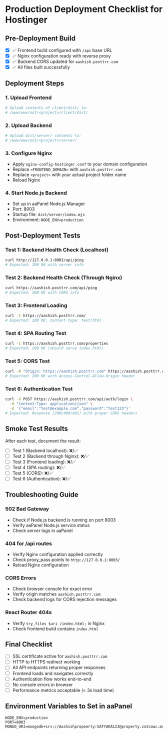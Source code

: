 # Production Deployment Checklist for Hostinger

## Pre-Deployment Build

- [x] ✅ Frontend build configured with `/api` base URL
- [x] ✅ Nginx configuration ready with reverse proxy
- [x] ✅ Backend CORS updated for `aashish.posttrr.com`
- [x] ✅ All files built successfully

## Deployment Steps

### 1. Upload Frontend

```bash
# Upload contents of client/dist/ to:
# /www/wwwroot/<project>/client/dist/
```

### 2. Upload Backend

```bash
# Upload dist/server/ contents to:
# /www/wwwroot/<project>/server/
```

### 3. Configure Nginx

- Apply `nginx-config-hostinger.conf` to your domain configuration
- Replace `<FRONTEND_DOMAIN>` with `aashish.posttrr.com`
- Replace `<project>` with your actual project folder name
- Reload Nginx

### 4. Start Node.js Backend

- Set up in aaPanel Node.js Manager
- Port: 8003
- Startup file: `dist/server/index.mjs`
- Environment: `NODE_ENV=production`

## Post-Deployment Tests

### Test 1: Backend Health Check (Localhost)

```bash
curl http://127.0.0.1:8003/api/ping
# Expected: 200 OK with server info
```

### Test 2: Backend Health Check (Through Nginx)

```bash
curl https://aashish.posttrr.com/api/ping
# Expected: 200 OK with CORS info
```

### Test 3: Frontend Loading

```bash
curl -I https://aashish.posttrr.com/
# Expected: 200 OK, content-type: text/html
```

### Test 4: SPA Routing Test

```bash
curl -I https://aashish.posttrr.com/properties
# Expected: 200 OK (should serve index.html)
```

### Test 5: CORS Test

```bash
curl -H "Origin: https://aashish.posttrr.com" https://aashish.posttrr.com/api/ping
# Expected: 200 OK with Access-Control-Allow-Origin header
```

### Test 6: Authentication Test

```bash
curl -X POST https://aashish.posttrr.com/api/auth/login \
  -H "Content-Type: application/json" \
  -d '{"email":"test@example.com","password":"test123"}'
# Expected: Response (200/400/401) with proper CORS headers
```

## Smoke Test Results

After each test, document the result:

- [ ] Test 1 (Backend localhost): ❌/✅
- [ ] Test 2 (Backend through Nginx): ❌/✅
- [ ] Test 3 (Frontend loading): ❌/✅
- [ ] Test 4 (SPA routing): ❌/✅
- [ ] Test 5 (CORS): ❌/✅
- [ ] Test 6 (Authentication): ❌/✅

## Troubleshooting Guide

### 502 Bad Gateway

- Check if Node.js backend is running on port 8003
- Verify aaPanel Node.js service status
- Check server logs in aaPanel

### 404 for /api routes

- Verify Nginx configuration applied correctly
- Check proxy_pass points to `http://127.0.0.1:8003/`
- Reload Nginx configuration

### CORS Errors

- Check browser console for exact error
- Verify origin matches `aashish.posttrr.com`
- Check backend logs for CORS rejection messages

### React Router 404s

- Verify `try_files $uri /index.html;` in Nginx
- Check frontend build contains `index.html`

## Final Checklist

- [ ] SSL certificate active for `aashish.posttrr.com`
- [ ] HTTP to HTTPS redirect working
- [ ] All API endpoints returning proper responses
- [ ] Frontend loads and navigates correctly
- [ ] Authentication flow works end-to-end
- [ ] No console errors in browser
- [ ] Performance metrics acceptable (< 3s load time)

## Environment Variables to Set in aaPanel

```
NODE_ENV=production
PORT=8003
MONGO_URI=mongodb+srv://Aashishpropeorty:SATYAKA123@property.zn2cowc.mongodb.net/
```
